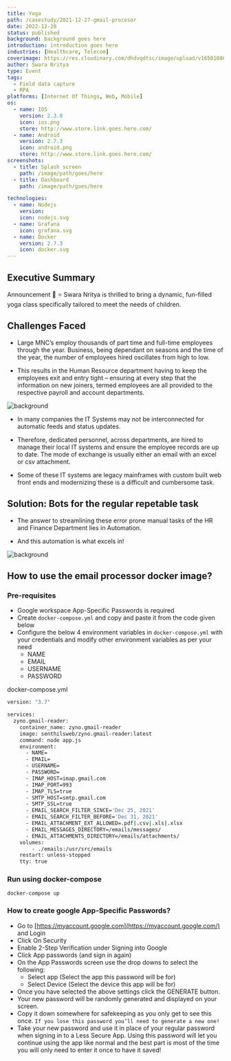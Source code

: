 ```yaml
---
title: Yoga
path: /casestudy/2021-12-27-gmail-procesor
date: 2022-12-20
status: published
background: background goes here
introduction: introduction goes here
industries: [Healthcare, Telecom]
coverimage: https://res.cloudinary.com/dhdvqdtsc/image/upload/v1650108680/Yoga_Teacher_-_Tamara_Tirjak_rslsii.jpg
author: Swara Nritya
type: Event
tags:
  - Field data capture
  - RPA
platforms: [Internet Of Things, Web, Mobile]
os:
  - name: IOS
    version: 2.3.0
    icon: ios.png
    store: http://www.store.link.goes.here.com/
  - name: Android
    version: 2.7.3
    icon: android.png
    store: http://www.store.link.goes.here.com/
screenshots:
  - title: Splash screen
    path: /image/path/goes/here
  - title: Dashboard
    path: /image/path/goes/here

technologies:
  - name: Nodejs
    version:
    icon: nodejs.svg
  - name: Grafana
    icon: grafana.svg
  - name: Docker
    version: 2.7.3
    icon: docker.svg
---
```


## Executive Summary

Announcement 📣 ⭐️ Swara Nritya is thrilled to bring a dynamic, fun-filled yoga class specifically tailored to meet the needs of children.

<!--more-->

## Challenges Faced

- Large MNC’s employ thousands of part time and full-time employees through the year. Business, being dependant on seasons and the time of the year, the number of employees hired oscillates from high to low.

- This results in the Human Resource department having to keep the employees exit and entry tight – ensuring at every step that the information on new joiners, termed employees are all provided to the respective payroll and account departments.

![background](https://res.cloudinary.com/nathansweb/image/upload/v1640659437/www.xyz.com/case-studies/zyno-gmail-processor.manual.svg)

- In many companies the IT Systems may not be interconnected for automatic feeds and status updates.

- Therefore, dedicated personnel, across departments, are hired to manage their local IT systems and ensure the employee records are up to date. The mode of exchange is usually either an email with an excel or csv attachment.

- Some of these IT systems are legacy mainframes with custom built web front ends and modernizing these is a difficult and cumbersome task.

## Solution: Bots for the regular repetable task

- The answer to streamlining these error prone manual tasks of the HR and Finance Department lies in Automation.

- And this automation is what excels in!

![background](https://res.cloudinary.com/nathansweb/image/upload/v1640659437/www.xyz.com/case-studies/zyno-gmail-processor.automated.svg)

## How to use the email processor docker image?

### Pre-requisites

- Google workspace App-Specific Passwords is required
- Create `docker-compose.yml` and copy and paste it from the code given below
- Configure the below 4 environment variables in `docker-compose.yml` with your credentials and modify other environment variables as per your need
  - NAME
  - EMAIL
  - USERNAME
  - PASSWORD

docker-compose.yml

```bash
version: "3.7"

services:
  zyno.gmail-reader:
    container_name: zyno.gmail-reader
    image: senthilsweb/zyno.gmail-reader:latest
    command: node app.js
    environment:
      - NAME=
      - EMAIL=
      - USERNAME=
      - PASSWORD=
      - IMAP_HOST=imap.gmail.com
      - IMAP_PORT=993
      - IMAP_TLS=true
      - SMTP_HOST=smtp.gmail.com
      - SMTP_SSL=true
      - EMAIL_SEARCH_FILTER_SINCE='Dec 25, 2021'
      - EMAIL_SEARCH_FILTER_BEFORE='Dec 31, 2021'
      - EMAIL_ATTACHMENT_EXT_ALLOWED=.pdf|.csv|.xls|.xlsx
      - EMAIL_MESSAGES_DIRECTORY=/emails/messages/
      - EMAIL_ATTACHMENTS_DIRECTORY=/emails/attachments/
    volumes:
        - ./emails:/usr/src/emails
    restart: unless-stopped
    tty: true
```

### Run using docker-compose

```
docker-compose up
```

### How to create google App-Specific Passwords?

- Go to [https://myaccount.google.com](https://myaccount.google.com/) and Login
- Click On Security
- Enable 2-Step Verification under Signing into Google
- Click App passwords (and sign in again)
- On the App Passwords screen use the drop downs to select the following:
  - Select app (Select the app this password will be for)
  - Select Device (Select the device this app will be for)
- Once you have selected the above settings click the GENERATE button.
- Your new password will be randomly generated and displayed on your screen.
- Copy it down somewhere for safekeeping as you only get to see this once. `If you lose this password you’ll need to generate a new one!`
- Take your new password and use it in place of your regular password when signing in to a Less Secure App. Using this password will let you continue using the app like normal and the best part is most of the time you will only need to enter it once to have it saved!
